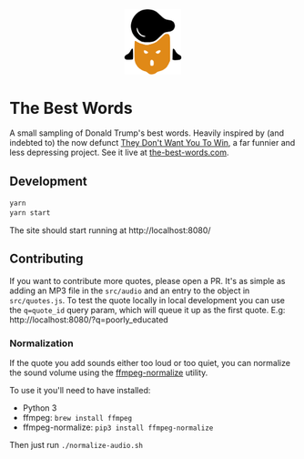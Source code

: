 <p align="center">
    <img src="https://raw.githubusercontent.com/filipemir/trump/master/src/img/face-orange.png" width="100px">
</p>

# The Best Words
A small sampling of Donald Trump's best words. Heavily inspired by (and indebted to)
the now defunct [They Don't Want You To Win](http://www.theydontwantyouto.win), a far funnier and less depressing
project. See it live at [the-best-words.com](http://www.the-best-words.com).

## Development

```bash
yarn
yarn start
```

The site should start running at http://localhost:8080/

## Contributing
If you want to contribute more quotes, please open a PR. It's as simple as adding an MP3 file in the `src/audio` and
an entry to the object in `src/quotes.js`. To test the quote locally in local development you can use the `q=quote_id`
query param, which will queue it up as the first quote. E.g: http://localhost:8080/?q=poorly_educated 

### Normalization
If the quote you add sounds either too loud or too quiet, you can normalize the sound volume using the
[ffmpeg-normalize](https://github.com/slhck/ffmpeg-normalize) utility.

To use it you'll need to have installed:
* Python 3
* ffmpeg: `brew install ffmpeg`
* ffmpeg-normalize: `pip3 install ffmpeg-normalize`

Then just run `./normalize-audio.sh`